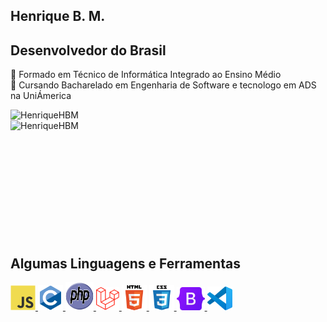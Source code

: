 ## Henrique B. M.
## Desenvolvedor do Brasil


📝 Formado em Técnico de Informática Integrado ao Ensino Médio
<br /> 📄 Cursando Bacharelado em Engenharia de Software e tecnologo em ADS na UniÁmerica

<div >
    <div>
        <img align="left" src="https://github-readme-stats.vercel.app/api?username=HenriqueHBM&show_icons=true&locale=pt-br&theme=dracula&hide=contribs,issues&show=prs_merged&border_radius=20&rank_icon=github" alt="HenriqueHBM" />
    </div> <br />
    <div>
        <img align="left" src="https://github-readme-stats.vercel.app/api/top-langs/?username=HenriqueHBM&layout=compact&border_radius=20&locale=pt-br&theme=dracula" alt="HenriqueHBM" />
    </div> <br />
</div>
<br />
<br />
<br />
<br />
<br />
<br />
<br />
<br />
<br />
<br />

## Algumas Linguagens e Ferramentas
<p align='left'>
    <a href="https://developer.mozilla.org/en-US/docs/Web/JavaScript" target="_blank" rel="noreferrer"> 
        <img src="icons/javascript.svg" alt="JavaScript" width="40" height="40" /> 
    </a>
    <a href="https://www.cprogramming.com/" target="_blank" rel="noreferrer"> 
        <img src="icons/c.svg" alt="C" width="40" height="40" /> 
    </a> 
    <a href="https://www.php.net/manual/en/" target="_blank" rel="noreferrer"> 
        <img src="icons/php.svg" alt="PHP" width="45" height="45" /> 
    </a> 
    <a href="https://laravel.com/" target="_blank" rel="noreferrer"> 
        <img src="icons/Laravel.svg" alt="Laravel" width="37" height="37" /> 
    </a> 
    <a href="https://www.w3.org/html/" target="_blank" rel="noreferrer"> 
        <img src="icons/html5.svg" alt="HTML5" width="40" height="40" /> 
    </a>
    <a href="https://www.w3schools.com/css/" target="_blank" rel="noreferrer"> 
        <img src="icons/css3.svg" alt="CSS3" width="40" height="40" /> 
    </a>
    <a href="https://getbootstrap.com/" target="_blank" rel="noreferrer"> 
        <img src="icons/bootstrap.svg" alt="Bootstrap" width="45" height="37" /> 
    </a>  
    <a href="https://code.visualstudio.com/brand" target="_blank" rel="noreferrer"> 
        <img src="icons/vscode.png" alt="VSCode" width="40" height="38" /> 
    </a> 
</p>


<!--
**HenriqueHBM/HenriqueHBM** is a ✨ _special_ ✨ repository because its `README.md` (this file) appears on your GitHub profile.

Here are some ideas to get you started:

- 🔭 I’m currently working on ...
- 🌱 I’m currently learning ...
- 👯 I’m looking to collaborate on ...
- 🤔 I’m looking for help with ...
- 💬 Ask me about ...
- 📫 How to reach me: ...
- 😄 Pronouns: ...
- ⚡ Fun fact: ...
-->
